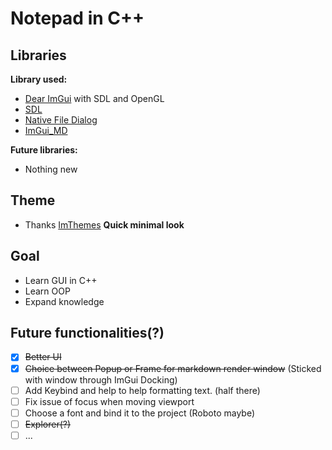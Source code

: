 # Notepad in C++

## Libraries

**Library used:**

- [Dear ImGui](https://github.com/ocornut/imgui) with SDL and OpenGL
- [SDL](https://www.libsdl.org/)
- [Native File Dialog](https://github.com/mlabbe/nativefiledialog)
- [ImGui_MD](https://github.com/mekhontsev/imgui_md)

**Future libraries:**

- Nothing new

## Theme

- Thanks [ImThemes](https://github.com/Patitotective/ImThemes) **Quick minimal look**

## Goal

- Learn GUI in C++
- Learn OOP
- Expand knowledge

## Future functionalities(?)

- [X] ~~Better UI~~
- [X] ~~Choice between Popup or Frame for markdown render window~~ (Sticked with window through ImGui Docking)
- [ ] Add Keybind and help to help formatting text. (half there)
- [ ] Fix issue of focus when moving viewport
- [ ] Choose a font and bind it to the project (Roboto maybe)
- [ ] ~~Explorer(?)~~
- [ ] ...